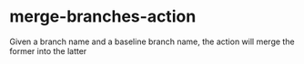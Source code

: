 # merge-branches-action
Given a branch name and a baseline branch name, the action will merge the former into the latter
